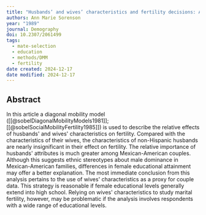 ```yaml
---
title: "Husbands’ and wives’ characteristics and fertility decisions: A diagonal mobility model"
authors: Ann Marie Sorenson
year: "1989"
journal: Demography
doi: 10.2307/2061499
tags:
  - mate-selection
  - education
  - methods/DMM
  - fertility
date created: 2024-12-17
date modified: 2024-12-17
---
```


## Abstract

In this article a diagonal mobility model ([[@sobelDiagonalMobilityModels1981]]; [[@sobelSocialMobilityFertility1985]]) is used to describe the relative effects of husbands' and wives' characteristics on fertility. Compared with the characteristics of their wives, the characteristics of non-Hispanic husbands are nearly insignificant in their effect on fertility. The relative importance of husbands' attributes is much greater among Mexican-American couples. Although this suggests ethnic stereotypes about male dominance in Mexican-American families, differences in female educational attainment may offer a better explanation. The most immediate conclusion from this analysis pertains to the use of wives' characteristics as a proxy for couple data. This strategy is reasonable if female educational levels generally extend into high school. Relying on wives' characteristics to study marital fertility, however, may be problematic if the analysis involves respondents with a wide range of educational levels.
